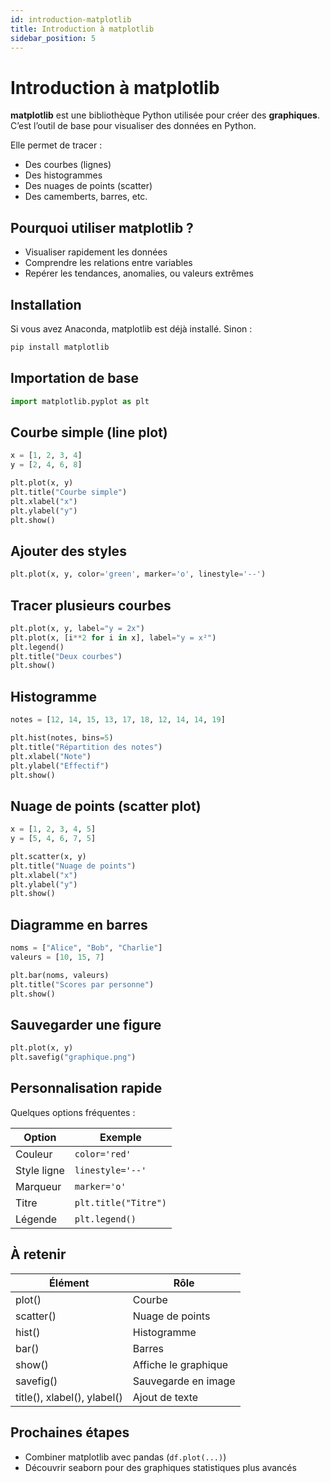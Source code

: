 ```yaml
---
id: introduction-matplotlib
title: Introduction à matplotlib
sidebar_position: 5
---
```


# Introduction à matplotlib

**matplotlib** est une bibliothèque Python utilisée pour créer des **graphiques**. C’est l’outil de base pour visualiser des données en Python.

Elle permet de tracer :
- Des courbes (lignes)
- Des histogrammes
- Des nuages de points (scatter)
- Des camemberts, barres, etc.

## Pourquoi utiliser matplotlib ?

- Visualiser rapidement les données
- Comprendre les relations entre variables
- Repérer les tendances, anomalies, ou valeurs extrêmes

## Installation

Si vous avez Anaconda, matplotlib est déjà installé. Sinon :

```bash
pip install matplotlib
```

## Importation de base

```python
import matplotlib.pyplot as plt
```

## Courbe simple (line plot)

```python
x = [1, 2, 3, 4]
y = [2, 4, 6, 8]

plt.plot(x, y)
plt.title("Courbe simple")
plt.xlabel("x")
plt.ylabel("y")
plt.show()
```

## Ajouter des styles

```python
plt.plot(x, y, color='green', marker='o', linestyle='--')
```

## Tracer plusieurs courbes

```python
plt.plot(x, y, label="y = 2x")
plt.plot(x, [i**2 for i in x], label="y = x²")
plt.legend()
plt.title("Deux courbes")
plt.show()
```

## Histogramme

```python
notes = [12, 14, 15, 13, 17, 18, 12, 14, 14, 19]

plt.hist(notes, bins=5)
plt.title("Répartition des notes")
plt.xlabel("Note")
plt.ylabel("Effectif")
plt.show()
```

## Nuage de points (scatter plot)

```python
x = [1, 2, 3, 4, 5]
y = [5, 4, 6, 7, 5]

plt.scatter(x, y)
plt.title("Nuage de points")
plt.xlabel("x")
plt.ylabel("y")
plt.show()
```

## Diagramme en barres

```python
noms = ["Alice", "Bob", "Charlie"]
valeurs = [10, 15, 7]

plt.bar(noms, valeurs)
plt.title("Scores par personne")
plt.show()
```

## Sauvegarder une figure

```python
plt.plot(x, y)
plt.savefig("graphique.png")
```

## Personnalisation rapide

Quelques options fréquentes :

| Option | Exemple |
|--------|---------|
| Couleur | `color='red'` |
| Style ligne | `linestyle='--'` |
| Marqueur | `marker='o'` |
| Titre | `plt.title("Titre")` |
| Légende | `plt.legend()` |

## À retenir

| Élément | Rôle |
|--------|------|
| plot() | Courbe |
| scatter() | Nuage de points |
| hist() | Histogramme |
| bar() | Barres |
| show() | Affiche le graphique |
| savefig() | Sauvegarde en image |
| title(), xlabel(), ylabel() | Ajout de texte |

## Prochaines étapes

- Combiner matplotlib avec pandas (`df.plot(...)`)
- Découvrir seaborn pour des graphiques statistiques plus avancés
